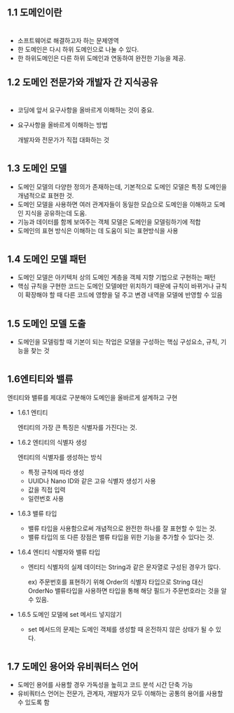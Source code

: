 ## 1.1 도메인이란
#
- 소프트웨어로 해결하고자 하는 문제영역
- 한 도메인은 다시 하위 도메인으로 나눌 수 있다.
- 한 하위도메인은 다른 하위 도메인과 연동하여 완전한 기능을 제공.


## 1.2 도메인 전문가와 개발자 간 지식공유
#
- 코딩에 앞서 요구사항을 올바르게 이해하는 것이 중요.
- 요구사항을 올바르게 이해하는 방법

  개발자와 전문가가 직접 대화하는 것

#
## 1.3 도메인 모델
- 도메인 모델의 다양한 정의가 존재하는데, 기본적으로 도메인 모델은 특정 도메인을 개념적으로 표현한 것.
- 도메인 모델을 사용하면 여러 관계자들이 동일한 모습으로 도메인을 이해하고 도메인 지식을 공유하는데 도움.
- 기능과 데이터를 함께 보여주는 객체 모델은 도메인을 모델링하기에 적합
- 도메인의 표현 방식은 이해하는 데 도움이 되는 표현방식을 사용
#
## 1.4 도메인 모델 패턴
- 도메인 모델은 아키텍처 상의 도메인 계층을 객체 지향 기법으로 구현하는 패턴
- 핵심 규칙을 구현한 코드는 도메인 모델에만 위치하기 때문에 규칙이 바뀌거나 규칙이 확장해야 할 때 다른 코드에 영향을 덜 주고 변경 내역을 모델에 반영할 수 있음
#
## 1.5 도메인 모델 도출
- 도메인을 모델링할 때 기본이 되는 작업은 모델을 구성하는 핵심 구성요소, 규칙, 기능을 찾는 것
#
## 1.6엔티티와 밸류
엔티티와 밸류를 제대로 구분해야 도메인을 올바르게 설계하고 구현

- 1.6.1 엔티티

  엔티티의 가장 큰 특징은 식별자를 가진다는 것.
- 1.6.2 엔티티의 식별자 생성

  엔티티의 식별자를 생성하는 방식

  - 특정 규칙에 따라 생성
  - UUID나 Nano ID와 같은 고유 식별자 생성기 사용
  - 값을 직접 입력
  - 일련번호 사용

- 1.6.3 밸류 타입

  - 밸류 타입을 사용함으로써 개념적으로 완전한 하나를 잘 표현할 수 있는 것.
  - 밸류 타입의 또 다른 장점은 밸류 타입을 위한 기능을 추가할 수 있다는 것.

- 1.6.4 엔티티 식별자와 밸류 타입

  - 엔티티 식별자의 실제 데이터는 String과 같은 문자열로 구성된 경우가 많다.
  
    ex) 주문번호를 표현하기 위해 Order의 식별자 타입으로 String 대신 OrderNo 밸류타입을 사용하면 타입을 통해 해당 필드가 주문번호라는 것을 알 수 있음.

- 1.6.5 도메인 모델에 set 메서드 넣지않기

  - set 메서드의 문제는 도메인 객체를 생성할 때 온전하지 않은 상태가 될 수 있다.

#
## 1.7 도메인 용어와 유비쿼터스 언어
- 도메인 용어를 사용할 경우 가독성을 높히고 코드 분석 시간 단축 가능
- 유비쿼터스 언어는 전문가, 관계자, 개발자가 모두 이해하는 공통의 용어를 사용할 수 있도록 함

  

